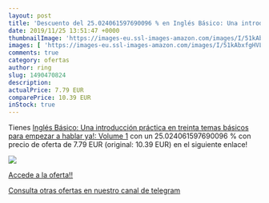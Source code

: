 ```yaml
---
layout: post
title: 'Descuento del 25.024061597690096 % en Inglés Básico: Una introducción práctica'
date: 2019/11/25 13:51:47 +0000
thumbnailImage: 'https://images-eu.ssl-images-amazon.com/images/I/51kAbxfgHVL._SL200_.jpg'
images: [ 'https://images-eu.ssl-images-amazon.com/images/I/51kAbxfgHVL._SL200_.jpg' ]
comments: true
category: ofertas
author: ring
slug: 1490470824
description:
actualPrice: 7.79 EUR
comparePrice: 10.39 EUR
inStock: true
---
```


Tienes [Inglés Básico: Una introducción práctica en treinta temas básicos para empezar a hablar ya!: Volume 1](https://www.amazon.com/dp/1490470824/?tag=redken08-20) con un 25.024061597690096 % con precio de oferta de 7.79 EUR (original: 10.39 EUR) en el siguiente enlace!

[![](https://images-eu.ssl-images-amazon.com/images/I/51kAbxfgHVL._SL200_.jpg)](https://www.amazon.com/dp/1490470824/?tag=redken08-20)

[Accede a la oferta!!](https://www.amazon.com/dp/1490470824/?tag=redken08-20)

[Consulta otras ofertas en nuestro canal de telegram](https://t.me/s/ofertas25)
